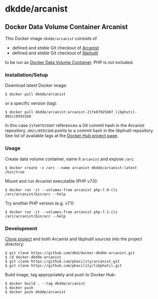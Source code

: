 # dkdde/arcanist

## Docker Data Volume Container Arcanist

This Docker image `dkdde/arcanist` consists of

* defined and *stable* Git checkout of [Arcanist](https://github.com/phacility/arcanist)
* defined and *stable* Git checkout of [libphutil](https://github.com/phacility/libphutil)

to be run as [Docker Data Volume Container](https://docs.docker.com/engine/tutorials/dockervolumes/). PHP is _not_ included.

### Installation/Setup

Download latest Docker image:

    $ docker pull dkdde/arcanist

or a specific version (tag):

    $ docker pull dkdde/arcanist:arcanist-21fe07925b07_libphutil-d02cc05931b0

In this case `21fe07925b07` references a Git commit hash in the Arcanist repository, `d02cc05931b0` points to a commit hash in the libphutil repository. See list of available tags at the [Docker Hub project page](https://hub.docker.com/r/dkdde/arcanist/tags/). 

### Usage

Create data volume container, name it `arcanist` and expose `/arc`:

    $ docker create -v /arc --name arcanist dkdde/arcanist:latest /bin/true

Mount and run Arcanist executable (PHP v7.0):

    $ docker run -it --volumes-from arcanist php:7.0-cli /arc/arcanist/bin/arc --help

Try another PHP version (e.g. v7.1):

    $ docker run -it --volumes-from arcanist php:7.1-cli /arc/arcanist/bin/arc --help

### Development

[Clone project](https://github.com/dkd/docker-dkdde-arcanist) and both Arcanist and libphutil sources into the project directory:

    $ git clone https://github.com/dkd/docker-dkdde-arcanist.git
    $ cd docker-dkdde-arcanist
    $ git clone https://github.com/phacility/arcanist.git
    $ git clone https://github.com/phacility/libphutil.git

Build image, tag appropriately and push to Docker Hub:

    $ docker build . --tag dkdde/arcanist
    $ docker push 
    $ docker push dkdde/arcanist
